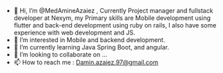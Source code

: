 - 👋 Hi, I’m @MedAmineAzaiez , Currently Project manager and fullstack developer at Nexym, my Primary skills are Mobile development using flutter and back-end development using ruby on rails, I also have some experience with web development and JS.
- 👀 I’m interested in Mobile and backend development.
- 🌱 I’m currently learning Java Spring Boot, and angular.
- 💞️ I’m looking to collaborate on ...
- 📫 How to reach me : Damin.azaiez.97@gmail.com

<!---
MedAmineAzaiez/MedAmineAzaiez is a ✨ special ✨ repository because its `README.md` (this file) appears on your GitHub profile.
You can click the Preview link to take a look at your changes.
--->
